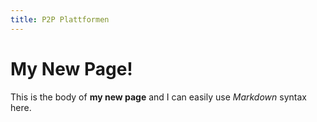 ```yaml
---
title: P2P Plattformen
---
```

# My New Page!

This is the body of **my new page** and I can easily use _Markdown_ syntax here.
